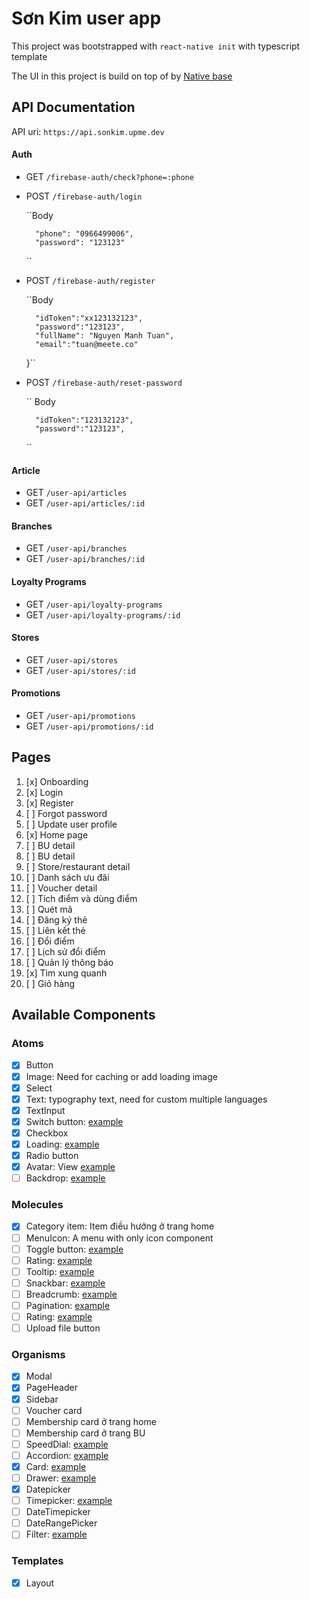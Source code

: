 # Sơn Kim user app

This project was bootstrapped with ``react-native init`` with typescript template

The UI in this project is build on top of by [Native base](https://docs.nativebase.io/)
## API Documentation

API uri: ``https://api.sonkim.upme.dev``

#### Auth
- GET ``/firebase-auth/check?phone=:phone``
- POST ``/firebase-auth/login``
    
    ``Body
    
        "phone": "0966499006",
        "password": "123123"
    ``
    
- POST ``/firebase-auth/register``

    ``Body
    
        "idToken":"xx123132123", 
        "password":"123123", 
        "fullName": "Nguyen Manh Tuan",
        "email":"tuan@meete.co"
    }``
- POST ``/firebase-auth/reset-password``

    `` Body
    
        "idToken":"123132123", 
        "password":"123123", 
  ``

#### Article
- GET ``/user-api/articles``
- GET ``/user-api/articles/:id``

#### Branches
- GET ``/user-api/branches``
- GET ``/user-api/branches/:id``

#### Loyalty Programs
- GET ``/user-api/loyalty-programs``
- GET ``/user-api/loyalty-programs/:id``

#### Stores
- GET ``/user-api/stores``
- GET ``/user-api/stores/:id``

#### Promotions
- GET ``/user-api/promotions``
- GET ``/user-api/promotions/:id``

## Pages
1. [x] Onboarding
2. [x] Login
3. [x] Register
4. [ ] Forgot password
5. [ ] Update user profile
6. [x] Home page
7. [ ] BU detail
8. [ ] BU detail
9. [ ] Store/restaurant detail
10. [ ] Danh sách ưu đãi
11. [ ] Voucher detail
12. [ ] Tích điểm và dùng điểm
13. [ ] Quét mã
14. [ ] Đăng ký thẻ
15. [ ] Liên kết thẻ
16. [ ] Đổi điểm
17. [ ] Lịch sử đổi điểm
18. [ ] Quản lý thông báo
19. [x] Tìm xung quanh
20. [ ] Giỏ hàng

## Available Components

### Atoms
- [x] Button
- [x] Image: Need for caching or add loading image
- [x] Select
- [x] Text: typography text, need for custom multiple languages
- [x] TextInput
- [x] Switch button: [example](https://mui.com/components/switches/)
- [x] Checkbox
- [x] Loading: [example](https://mui.com/components/progress/)
- [x] Radio button
- [x] Avatar: View [example](https://mui.com/components/avatars/)
- [ ] Backdrop: [example](https://mui.com/components/backdrop/)

### Molecules
- [x] Category item: Item điều hướng ở trang home
- [ ] MenuIcon: A menu with only icon component
- [ ] Toggle button: [example](https://mui.com/components/toggle-button/)
- [ ] Rating: [example](https://mui.com/components/rating/)
- [ ] Tooltip: [example](https://mui.com/components/tooltips/)
- [ ] Snackbar: [example](https://mui.com/components/snackbars/)
- [ ] Breadcrumb: [example](https://mui.com/components/breadcrumbs/)
- [ ] Pagination: [example](https://mui.com/components/pagination/)
- [ ] Rating: [example](https://mui.com/components/rating/)
- [ ] Upload file button

### Organisms
- [x] Modal
- [x] PageHeader
- [x] Sidebar
- [ ] Voucher card
- [ ] Membership card ở trang home
- [ ] Membership card ở trang BU
- [ ] SpeedDial: [example](https://mui.com/components/speed-dial/)
- [ ] Accordion: [example](https://mui.com/components/accordion/)
- [x] Card: [example](https://mui.com/components/cards/)
- [ ] Drawer: [example](https://mui.com/components/drawers/)
- [x] Datepicker
- [ ] Timepicker: [example](https://mui.com/components/time-picker/)
- [ ] DateTimepicker
- [ ] DateRangePicker
- [ ] Filter: [example](https://mui.com/components/data-grid/filtering/)

### Templates
- [x] Layout
